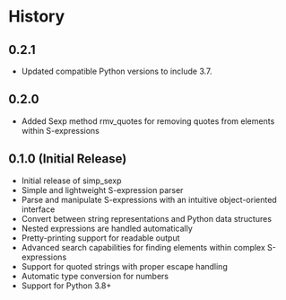 # History

## 0.2.1
- Updated compatible Python versions to include 3.7.

## 0.2.0
- Added Sexp method rmv_quotes for removing quotes from elements within S-expressions

## 0.1.0 (Initial Release)
- Initial release of simp_sexp
- Simple and lightweight S-expression parser
- Parse and manipulate S-expressions with an intuitive object-oriented interface
- Convert between string representations and Python data structures
- Nested expressions are handled automatically
- Pretty-printing support for readable output
- Advanced search capabilities for finding elements within complex S-expressions
- Support for quoted strings with proper escape handling
- Automatic type conversion for numbers
- Support for Python 3.8+